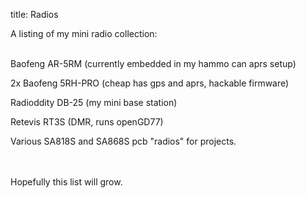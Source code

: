 title: Radios

A listing of my mini radio collection:
<br><br>

Baofeng AR-5RM (currently embedded in my hammo can aprs setup)

2x Baofeng 5RH-PRO (cheap has gps and aprs, hackable firmware)

Radioddity DB-25 (my mini base station)

Retevis RT3S (DMR, runs openGD77)

Various SA818S and SA868S pcb "radios" for projects.

<br><br>
Hopefully this list will grow.